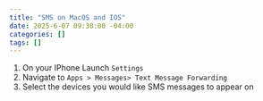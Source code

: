 ```yaml
---
title: "SMS on MacOS and IOS"
date: 2025-6-07 09:30:00 -04:00
categories: []
tags: []
---
```

1. On your IPhone Launch `Settings`
2. Navigate to `Apps > Messages> Text Message Forwarding`
3. Select the devices you would like SMS messages to appear on